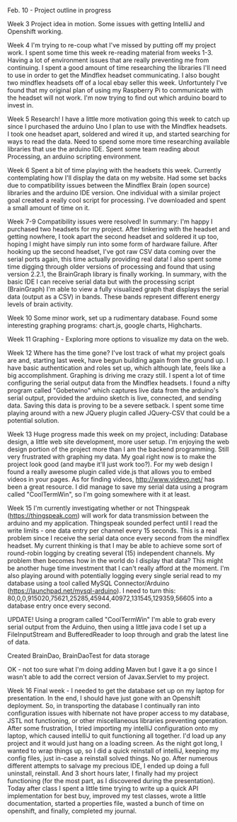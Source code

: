 Feb. 10 - Project outline in progress


Week 3
Project idea in motion. Some issues with getting IntelliJ and Openshift working.

Week 4
I'm trying to re-coup what I've missed by putting off my project work. I spent some time this week
re-reading material from weeks 1-3. Having a lot of environment issues that are really preventing me from
continuing. I spent a good amount of time researching the libraries I'll need to use in order to get the
Mindflex headset communicating. I also bought two mindflex headsets off of a local ebay seller this week.
Unfortuntely I've found that my original plan of using my Raspberry Pi to communicate with the headset
will not work. I'm now trying to find out which arduino board to invest in.

Week 5
Research! I have a little more motivation going this week to catch up since I purchased the arduino Uno I plan
to use with the Mindflex headsets. I took one headset apart, soldered and wired it up, and started searching for
ways to read the data. Need to spend some more time researching available libraries that use the arduino IDE.
Spent some team reading about Processing, an arduino scripting environment.


Week 6
Spent a bit of time playing with the headsets this week. Currently contemplating how I'll display the data
on my website. Had some set backs due to compatibility issues between the Mindflex Brain (open source) libraries and
the arduino IDE version. One individual with a similar project goal created a really cool script for processing.
I've downloaded and spent a small amount of time on it.


Week 7-9
Compatibility issues were resolved! In summary: I'm happy I purchased two headsets for my project. After tinkering
with the headset and getting nowhere, I took apart the second headset and soldered it up too, hoping I might have
simply run into some form of hardware failure. After hooking up the second headset, I've got raw CSV data coming
over the serial ports again, this time actually providing real data! I also spent some time digging through older
versions of processing and found that using version 2.2.1, the BrainGraph library is finally working. In summary,
with the basic IDE I can receive serial data but with the processing script (BrainGraph) I'm able to view a fully visualized graph
that displays the serial data (output as a CSV) in bands. These bands represent different energy levels of brain
activity.


Week 10
Some minor work, set up a rudimentary database. Found some interesting graphing programs:
chart.js, google charts, Highcharts.


Week 11
Graphing - Exploring more options to visualize my data on the web.



Week 12
Where has the time gone? I've lost track of what my project goals are and, starting last week, have begun building again
from the ground up. I have basic authentication and roles set up, which although late, feels like a big accomplishment.
Graphing is driving me crazy still. I spent a lot of time configuring the serial output data from the Mindflex headsets.
I found a nifty program called "Gobetwino" which captures live data from the arduino's serial output, provided
the arduino sketch is live, connected, and sending data. Saving this data is proving to be a severe setback.
I spent some time playing around with a new JQuery plugin called JQuery-CSV that could be a potential solution.


Week 13
Huge progress made this week on my project, including:
Database design, a little web site development, more user setup. I'm enjoying the web design portion of the project
more than I am the backend programming. Still very frustrated with graphing my data. My goal right now is to make
the project look good (and maybe it'll just work too?). For my web design I found a really awesome plugin called
vide.js that allows you to embed videos in your pages. As for finding videos,
http://www.videvo.net/ has been a great resource. I did manage to save my serial data using a program called
"CoolTermWin", so I'm going somewhere with it at least.



Week 15
I'm currently investigating whether or not Thingspeak (https://thingspeak.com) will work for data transmission
between the arduino and my application. Thingspeak sounded perfect until I read the write limits -
one data entry per channel every 15 seconds. This is a real problem since I receive the serial data once every second from
the mindflex headset. My current thinking is that I may be able to achieve some sort of round-robin logging
by creating several (15) independent channels. My problem then becomes how in the world do I display
that data? This might be another huge time investment that I can't really afford at the moment. I'm also playing around
with potentially logging every single serial read to my database using a tool called MySQL Connector/Arduino
(https://launchpad.net/mysql-arduino). I need to turn this:
80,0,0,915020,75621,25285,45944,40972,131545,129359,56605
into a database entry once every second.

UPDATE!
Using a program called "CoolTermWin" I'm able to grab every serial output from the Arduino, then using a little java code
I set up a FileInputStream and BufferedReader to loop through and grab the latest line of data.

Created BrainDao, BrainDaoTest for data storage

OK - not too sure what I'm doing adding Maven but I gave it a go since I wasn't able to add the correct version of
Javax.Servlet to my project.

Week 16
Final week - I needed to get the database set up on my laptop for presentation. In the end, I should have
just gone with an Openshift deployment. So, in transporting the database I continually ran into configuration issues
with hibernate not have proper access to my database, JSTL not functioning, or other miscellaneous libraries
preventing operation. After some frustration, I tried importing my intelliJ configuration onto my laptop,
which caused intelliJ to quit functioning all together. I'd load up any project and it would just
hang on a loading screen. As the night got long, I wanted to wrap things up, so I did a quick reinstall
of intelliJ, keeping my config files, just in-case a reinstall solved things. No go. After numerous different
attempts to salvage my precious IDE, I ended up doing a full uninstall, reinstall. And 3 short hours later,
I finally had my project functioning (for the most part, as I discovered during the presentation).
Today after class I spent a little time trying to write up a quick API implementation for best buy, improved my
test classes, wrote a little documentation, started a properties file, wasted a bunch of time on openshift, and finally, completed my journal.



